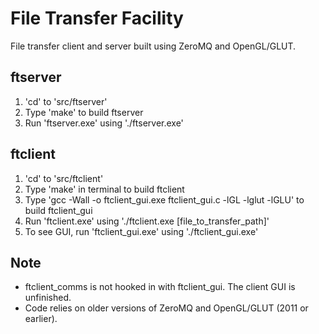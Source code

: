 File Transfer Facility
======================

File transfer client and server built using ZeroMQ and OpenGL/GLUT.

ftserver
--------

1. 'cd' to 'src/ftserver'
2. Type 'make' to build ftserver
3. Run 'ftserver.exe' using './ftserver.exe'

ftclient
--------

1. 'cd' to 'src/ftclient'
2. Type 'make' in terminal to build ftclient
3. Type 'gcc -Wall -o ftclient_gui.exe ftclient_gui.c -lGL -lglut -lGLU' to build ftclient_gui
4. Run 'ftclient.exe' using './ftclient.exe [file_to_transfer_path]'
5. To see GUI, run 'ftclient_gui.exe' using './ftclient_gui.exe'

Note
----
* ftclient_comms is not hooked in with ftclient_gui. The client GUI is unfinished.
* Code relies on older versions of ZeroMQ and OpenGL/GLUT (2011 or earlier).
